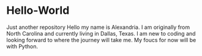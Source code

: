 # Hello-World
Just another repository
Hello my name is Alexandria. I am originally from North Carolina and currently living in Dallas, Texas. I am new to coding and looking forward to where the journey will take me. My foucs for now will be with Python. 
